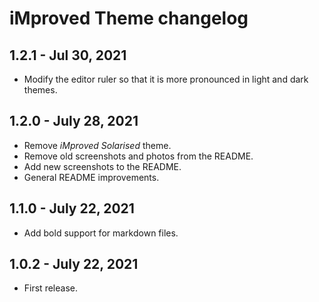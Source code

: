# iMproved Theme changelog

## 1.2.1 - Jul 30, 2021

- Modify the editor ruler so that it is more pronounced in light and
  dark themes.

## 1.2.0 - July 28, 2021

- Remove *iMproved Solarised* theme.
- Remove old screenshots and photos from the README.
- Add new screenshots to the README.
- General README improvements.

## 1.1.0 - July 22, 2021

- Add bold support for markdown files.

## 1.0.2 - July 22, 2021

- First release.
